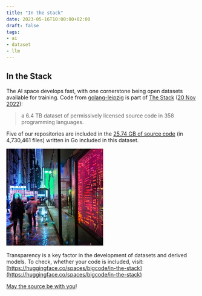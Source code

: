 ```yaml
---
title: "In the stack"
date: 2023-05-16T10:00:00+02:00
draft: false
tags:
- ai
- dataset
- llm
---
```


## In the Stack

The AI space develops fast, with one cornerstone being open datasets available
for training. Code from [golang-leipzig](https://github.com/golang-leipzig) is
part of [The Stack](https://www.bigcode-project.org/docs/about/the-stack/) ([20 Nov 2022](https://arxiv.org/abs/2211.15533)):

> a 6.4 TB dataset of permissively licensed source code in 358 programming
> languages.

Five of our repositories are included in the [25.74 GB of source code](https://arxiv.org/pdf/2305.06161.pdf#page=7) (in
4,730,461 files) written in Go included in this dataset.

![](/images/sidewalk.png)

Transparency is a key factor in the development of datasets and derived models.
To check, whether your code is included, visit:
[https://huggingface.co/spaces/bigcode/in-the-stack](https://huggingface.co/spaces/bigcode/in-the-stack)

[May the source be with you](https://arxiv.org/abs/2305.06161)!


